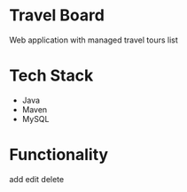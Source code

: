 # Travel Board

Web application with managed travel tours list

# Tech Stack
* Java
* Maven
* MySQL

# Functionality
add
edit
delete
